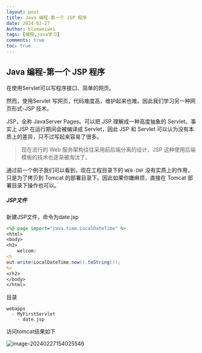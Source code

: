 ```yaml
---
layout: post
title: Java 编程-第一个 JSP 程序
date: 2024-02-27
Author: blueweiwei 
tags: [编程,java学习]
comments: true
toc: true
---
```


## Java 编程-第一个 JSP 程序

在使用Servlet可以写程序接口、简单的网页。

然而，使用Servlet 写网页，代码难度高，维护起来也难。因此我们学习另一种网页形式-JSP 技术。

JSP，全称 JavaServer Pages。可以把 JSP 理解成一种高度抽象的 Servlet。事实上 JSP 在运行期间会被编译成 Servlet，因此 JSP 和 Servlet 可以认为没有本质上的差异，只不过写起来容易了很多。

> 现在流行的 Web 服务架构往往采用前后端分离的设计，JSP 这种使用后端模板的技术也逐渐被淘汰了。

通过前一个例子我们可以看到，现在工程目录下的 `WEB-INF` 没有实质上的作用，只是为了拷贝到 Tomcat 的部署目录下。因此如果你嫌麻烦，直接在 Tomcat 部署目录下操作也可以。

##### JSP文件

新建JSP文件，命令为date.jsp

```jsp
<%@ page import="java.time.LocalDateTime" %>
<html>
<body>
<h2>
    welcom:
<%
out.write(LocalDateTime.now().toString());
%>
</h2>
</body>
</html>
```

目录

```
webapps
  - MyFirstServlet
    - date.jsp
```

访问tomcat结果如下

![image-20240227154025546](https://s2.loli.net/2024/02/27/8UxtgDjuRqoaW27.png)
